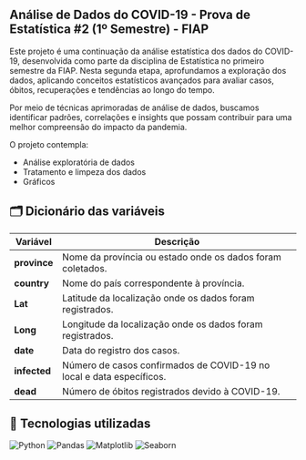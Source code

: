 ## Análise de Dados do COVID-19 - Prova de Estatística #2 (1º Semestre) - FIAP
Este projeto é uma continuação da análise estatística dos dados do COVID-19, desenvolvida como parte da disciplina de Estatística no primeiro semestre da FIAP. Nesta segunda etapa, aprofundamos a exploração dos dados, aplicando conceitos estatísticos avançados para avaliar casos, óbitos, recuperações e tendências ao longo do tempo.

Por meio de técnicas aprimoradas de análise de dados, buscamos identificar padrões, correlações e insights que possam contribuir para uma melhor compreensão do impacto da pandemia.

O projeto contempla:

 - Análise exploratória de dados
- Tratamento e limpeza dos dados
 - Gráficos



## 🗂 Dicionário das variáveis  

| Variável    | Descrição |
|------------|-----------|
| **province** | Nome da província ou estado onde os dados foram coletados. |
| **country**  | Nome do país correspondente à província. |
| **Lat**      | Latitude da localização onde os dados foram registrados. |
| **Long**     | Longitude da localização onde os dados foram registrados. |
| **date**     | Data do registro dos casos. |
| **infected** | Número de casos confirmados de COVID-19 no local e data específicos. |
| **dead**     | Número de óbitos registrados devido à COVID-19. |

## 🔧 Tecnologias utilizadas  
![Python](https://img.shields.io/badge/Python-3.8+-blue?logo=python&logoColor=white)
![Pandas](https://img.shields.io/badge/Pandas-data%20analysis-purple?logo=pandas)
![Matplotlib](https://img.shields.io/badge/Matplotlib-data%20visualization-yellow?logo=python)
![Seaborn](https://img.shields.io/badge/Seaborn-visualization-teal?logo=python)
